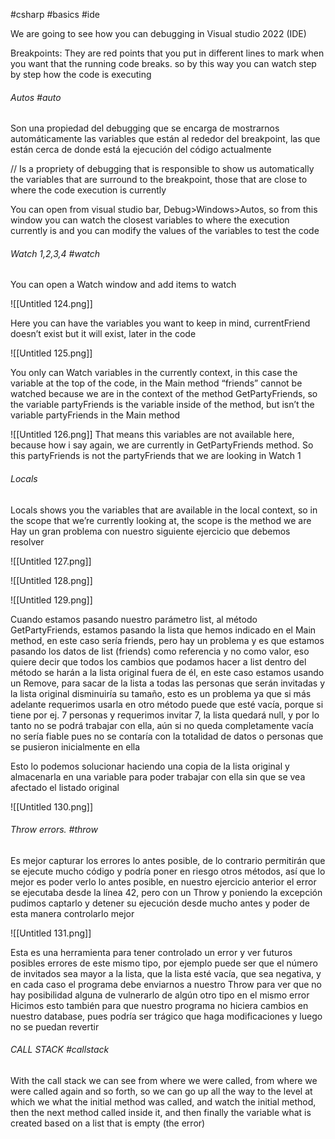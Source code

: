 #csharp #basics #ide 

We are going to see how you can debugging in Visual studio 2022 (IDE)

Breakpoints: They are red points that you put in different lines to mark when you want that the running code breaks. so by this way you can watch step by step how the code is executing
###### Autos #auto

Son una propiedad del debugging que se encarga de mostrarnos automáticamente las variables que están al rededor del breakpoint, las que están cerca de donde está la ejecución del código actualmente

// Is a propriety of debugging that is responsible to show us automatically the variables that are surround to the breakpoint, those that are close to where the code execution is currently

You can open from visual studio bar, Debug>Windows>Autos, so from this window you can watch the closest variables to where the execution currently is and you can modify the values of the variables to test the code

###### Watch 1,2,3,4 #watch
 
You can open a Watch window and add items to watch

![[Untitled 124.png]]

Here you can have the variables you want to keep in mind, currentFriend doesn’t exist but it will exist, later in the code

![[Untitled 125.png]]

You only can Watch variables in the currently context, in this case the variable at the top of the code, in the Main method “friends” cannot be watched because we are in the context of the method GetPartyFriends, so the variable partyFriends is the variable inside of the method, but isn’t the variable partyFriends in the Main method

![[Untitled 126.png]] 
That means this variables are not available here, because how i say again, we are currently in GetPartyFriends method.
So this partyFriends is not the partyFriends that we are looking in Watch 1

###### Locals
Locals shows you the variables that are available in the local context, so in the scope that we’re currently looking at, the scope is the method we are
Hay un gran problema con nuestro siguiente ejercicio que debemos resolver

![[Untitled 127.png]]

![[Untitled 128.png]]

![[Untitled 129.png]]

Cuando estamos pasando nuestro parámetro list, al método GetPartyFriends, estamos pasando la lista que hemos indicado en el Main method, en este caso sería friends, pero hay un problema y es que estamos pasando los datos de list (friends) como referencia y no como valor, eso quiere decir que todos los cambios que podamos hacer a list dentro del método se harán a la lista original fuera de él, en este caso estamos usando un Remove, para sacar de la lista a todas las personas que serán invitadas y la lista original disminuiría su tamaño, esto es un problema ya que si más adelante requerimos usarla en otro método puede que esté vacía, porque si tiene por ej. 7 personas y requerimos invitar 7, la lista quedará null, y por lo tanto no se podrá trabajar con ella, aún si no queda completamente vacía no sería fiable pues no se contaría con la totalidad de datos o personas que se pusieron inicialmente en ella

Esto lo podemos solucionar haciendo una copia de la lista original y almacenarla en una variable para poder trabajar con ella sin que se vea afectado el listado original

![[Untitled 130.png]]

###### Throw errors. #throw

Es mejor capturar los errores lo antes posible, de lo contrario permitirán que se ejecute mucho código y podría poner en riesgo otros métodos, así que lo mejor es poder verlo lo antes posible, en nuestro ejercicio anterior el error se ejecutaba desde la línea 42, pero con un Throw y poniendo la excepción pudimos captarlo y detener su ejecución desde mucho antes y poder de esta manera controlarlo mejor

![[Untitled 131.png]]

Esta es una herramienta para tener controlado un error y ver futuros posibles errores de este mismo tipo, por ejemplo puede ser que el número de invitados sea mayor a la lista, que la lista esté vacía, que sea negativa, y en cada caso el programa debe enviarnos a nuestro Throw para ver que no hay posibilidad alguna de vulnerarlo de algún otro tipo en el mismo error
Hicimos esto también para que nuestro programa no hiciera cambios en nuestro database, pues podría ser trágico que haga modificaciones y luego no se puedan revertir

###### CALL STACK #callstack
With the call stack we can see from where we were called, from where we were called again and so forth, so we can go up all the way to the level at which we what the initial method was called, and watch the initial method, then the next method called inside it, and then finally the variable what is created based on a list that is empty (the error)